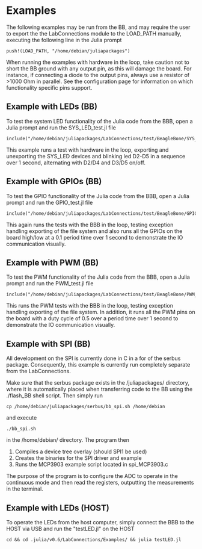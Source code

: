 
<a id='Examples-1'></a>

# Examples


The following examples may be run from the BB, and may require the user to export the the LabConnections module to the LOAD_PATH manually, executing the following line in the Julia prompt


```
push!(LOAD_PATH, "/home/debian/juliapackages")
```


When running the examples with hardware in the loop, take caution not to short the BB ground with any output pin, as this will damage the board. For instance, if connecting a diode to the output pins, always use a resistor of >1000 Ohm in parallel. See the configuration page for information on which functionality specific pins support.


<a id='Example-with-LEDs-(BB)-1'></a>

## Example with LEDs (BB)


To test the system LED functionality of the Julia code from the BBB, open a Julia prompt and run the SYS_LED_test.jl file


```
include("/home/debian/juliapackages/LabConnections/test/BeagleBone/SYS_LED_test.jl")
```


This example runs a test with hardware in the loop, exporting and unexporting the SYS_LED devices and blinking led D2-D5 in a sequence over 1 second, alternating with D2/D4 and D3/D5 on/off.


<a id='Example-with-GPIOs-(BB)-1'></a>

## Example with GPIOs (BB)


To test the GPIO functionality of the Julia code from the BBB, open a Julia prompt and run the GPIO_test.jl file


```
include("/home/debian/juliapackages/LabConnections/test/BeagleBone/GPIO_test.jl")
```


This again runs the tests with the BBB in the loop, testing exception handling exporting of the file system and also runs all the GPIOs on the board high/low at a 0.1 period time over 1 second to demonstrate the IO communication visually.


<a id='Example-with-PWM-(BB)-1'></a>

## Example with PWM (BB)


To test the PWM functionality of the Julia code from the BBB, open a Julia prompt and run the PWM_test.jl file


```
include("/home/debian/juliapackages/LabConnections/test/BeagleBone/PWM_test.jl")
```


This runs the PWM tests with the BBB in the loop, testing exception handling exporting of the file system. In addition, it runs all the PWM pins on the board with a duty cycle of 0.5 over a period time over 1 second to demonstrate the IO communication visually.


<a id='Example-with-SPI-(BB)-1'></a>

## Example with SPI (BB)


All development on the SPI is currently done in C in a for of the serbus package. Consequently, this example is currently run completely separate from the LabConnections.


Make sure that the serbus package exists in the /juliapackages/ directory, where it is automatically placed when transferring code to the BB using the ./flash_BB shell script. Then simply run


```
cp /home/debian/juliapackages/serbus/bb_spi.sh /home/debian
```


and execute


```
./bb_spi.sh
```


in the /home/debian/ directory. The program then


1. Compiles a device tree overlay (should SPI1 be used)
2. Creates the binaries for the SPI driver and example
3. Runs the MCP3903 example script located in spi_MCP3903.c


The purpose of the program is to configure the ADC to operate in the continuous mode and then read the registers, outputting the measurements in the terminal.


<a id='Example-with-LEDs-(HOST)-1'></a>

## Example with LEDs (HOST)


To operate the LEDs from the host computer, simply connect the BBB to the HOST via USB and run the "testLED.jl" on the HOST


```
cd && cd .julia/v0.6/LabConnections/Examples/ && julia testLED.jl
```


```@systemConfiguration

```

